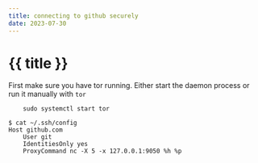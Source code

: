 ```yaml
---
title: connecting to github securely
date: 2023-07-30
---
```


# {{ title }}

First make sure you have tor running.  Either start the daemon process or run it manually with `tor`

```
	sudo systemctl start tor
```

```
$ cat ~/.ssh/config
Host github.com
    User git
    IdentitiesOnly yes
    ProxyCommand nc -X 5 -x 127.0.0.1:9050 %h %p
```
